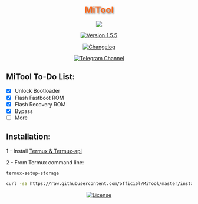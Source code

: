 <div align="center">

<h1 style="font-size: 24px; color: #FF6719; text-shadow: 2px 2px 4px rgba(0, 0, 0, 0.5);">MiTool</h1>

![](https://img.shields.io/badge/Compatible%20with%20Android(Termux)-black?logo=android&logoColor=green&style=for-the-badge)

[![Version 1.5.5](https://img.shields.io/badge/Version-1.5.5-brightgreen)](#)

[![Changelog](https://img.shields.io/badge/Changelog-brightgreen)](https://github.com/offici5l/MiTool/blob/main/CHANGELOG.md)

[![Telegram Channel](https://img.shields.io/badge/-telegram-red?color=white&logo=telegram&logoColor=blue)](https://t.me/Offici5l_Channel)

</div>

## MiTool To-Do List:

- [x] Unlock Bootloader
- [x] Flash Fastboot ROM
- [x] Flash Recovery ROM 
- [x] Bypass
- [ ] More

## Installation:

1 - Install [Termux & Termux-api](http://offici5l.github.io/d-termux.html)

2 - From Termux command line:
```bash
termux-setup-storage
```
```bash
curl -sS https://raw.githubusercontent.com/offici5l/MiTool/master/install.sh | bash
```

<div align="center">

[![License](https://img.shields.io/badge/License-Apache_2.0-blue.svg)](./LICENSE)







